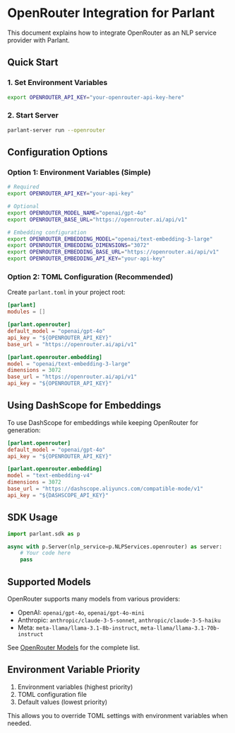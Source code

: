 # OpenRouter Integration for Parlant

This document explains how to integrate OpenRouter as an NLP service provider with Parlant.

## Quick Start

### 1. Set Environment Variables
```bash
export OPENROUTER_API_KEY="your-openrouter-api-key-here"
```

### 2. Start Server
```bash
parlant-server run --openrouter
```

## Configuration Options

### Option 1: Environment Variables (Simple)
```bash
# Required
export OPENROUTER_API_KEY="your-api-key"

# Optional
export OPENROUTER_MODEL_NAME="openai/gpt-4o"
export OPENROUTER_BASE_URL="https://openrouter.ai/api/v1"

# Embedding configuration
export OPENROUTER_EMBEDDING_MODEL="openai/text-embedding-3-large"
export OPENROUTER_EMBEDDING_DIMENSIONS="3072"
export OPENROUTER_EMBEDDING_BASE_URL="https://openrouter.ai/api/v1"
export OPENROUTER_EMBEDDING_API_KEY="your-api-key"
```

### Option 2: TOML Configuration (Recommended)
Create `parlant.toml` in your project root:

```toml
[parlant]
modules = []

[parlant.openrouter]
default_model = "openai/gpt-4o"
api_key = "${OPENROUTER_API_KEY}"
base_url = "https://openrouter.ai/api/v1"

[parlant.openrouter.embedding]
model = "openai/text-embedding-3-large"
dimensions = 3072
base_url = "https://openrouter.ai/api/v1"
api_key = "${OPENROUTER_API_KEY}"
```

## Using DashScope for Embeddings

To use DashScope for embeddings while keeping OpenRouter for generation:

```toml
[parlant.openrouter]
default_model = "openai/gpt-4o"
api_key = "${OPENROUTER_API_KEY}"

[parlant.openrouter.embedding]
model = "text-embedding-v4"
dimensions = 3072
base_url = "https://dashscope.aliyuncs.com/compatible-mode/v1"
api_key = "${DASHSCOPE_API_KEY}"
```

## SDK Usage

```python
import parlant.sdk as p

async with p.Server(nlp_service=p.NLPServices.openrouter) as server:
    # Your code here
    pass
```

## Supported Models

OpenRouter supports many models from various providers:
- OpenAI: `openai/gpt-4o`, `openai/gpt-4o-mini`
- Anthropic: `anthropic/claude-3-5-sonnet`, `anthropic/claude-3-5-haiku`
- Meta: `meta-llama/llama-3.1-8b-instruct`, `meta-llama/llama-3.1-70b-instruct`

See [OpenRouter Models](https://openrouter.ai/models) for the complete list.

## Environment Variable Priority

1. Environment variables (highest priority)
2. TOML configuration file
3. Default values (lowest priority)

This allows you to override TOML settings with environment variables when needed.
